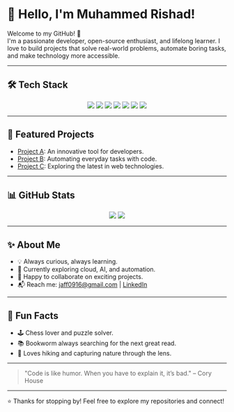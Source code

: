 # 👋 Hello, I'm Muhammed Rishad!

Welcome to my GitHub! 🚀  
I'm a passionate developer, open-source enthusiast, and lifelong learner. I love to build projects that solve real-world problems, automate boring tasks, and make technology more accessible.

---

## 🛠️ Tech Stack

<p align="center">
  <img src="https://img.shields.io/badge/Python-3776AB?style=for-the-badge&logo=python&logoColor=white"/>
  <img src="https://img.shields.io/badge/JavaScript-F7DF1E?style=for-the-badge&logo=javascript&logoColor=black"/>
  <img src="https://img.shields.io/badge/React-20232A?style=for-the-badge&logo=react&logoColor=61DAFB"/>
  <img src="https://img.shields.io/badge/Django-092E20?style=for-the-badge&logo=django&logoColor=white"/>
  <img src="https://img.shields.io/badge/Node.js-339933?style=for-the-badge&logo=node.js&logoColor=white"/>
  <img src="https://img.shields.io/badge/Docker-2496ED?style=for-the-badge&logo=docker&logoColor=white"/>
  <img src="https://img.shields.io/badge/GitHub-181717?style=for-the-badge&logo=github&logoColor=white"/>
</p>

---

## 🌟 Featured Projects

- [Project A](https://github.com/muhammedrishadm10/project-a): An innovative tool for developers.
- [Project B](https://github.com/muhammedrishadm10/project-b): Automating everyday tasks with code.
- [Project C](https://github.com/muhammedrishadm10/project-c): Exploring the latest in web technologies.

---

## 📊 GitHub Stats

<p align="center">
  <img src="https://github-readme-stats.vercel.app/api?username=muhammedrishadm10&show_icons=true&theme=radical" />
  <img src="https://github-readme-streak-stats.herokuapp.com/?user=muhammedrishadm10&theme=radical" />
</p>

---

## ✨ About Me

- 💡 Always curious, always learning.
- 🌱 Currently exploring cloud, AI, and automation.
- 🤝 Happy to collaborate on exciting projects.
- 📬 Reach me: [jaff0916@gmail.com](mailto:your.email@example.com) | [LinkedIn](https://linkedin.com/in/yourprofile)

---

## 🎲 Fun Facts

- 🕹️ Chess lover and puzzle solver.
- 📚 Bookworm always searching for the next great read.
- 🌄 Loves hiking and capturing nature through the lens.

---

> "Code is like humor. When you have to explain it, it’s bad." – Cory House

---

⭐️ Thanks for stopping by! Feel free to explore my repositories and connect!
